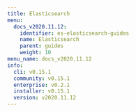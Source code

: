 ```yaml
---
title: Elasticsearch
menu:
  docs_v2020.11.12:
    identifier: es-elasticsearch-guides
    name: Elasticsearch
    parent: guides
    weight: 10
menu_name: docs_v2020.11.12
info:
  cli: v0.15.1
  community: v0.15.1
  enterprise: v0.2.1
  installer: v0.15.1
  version: v2020.11.12
---
```


